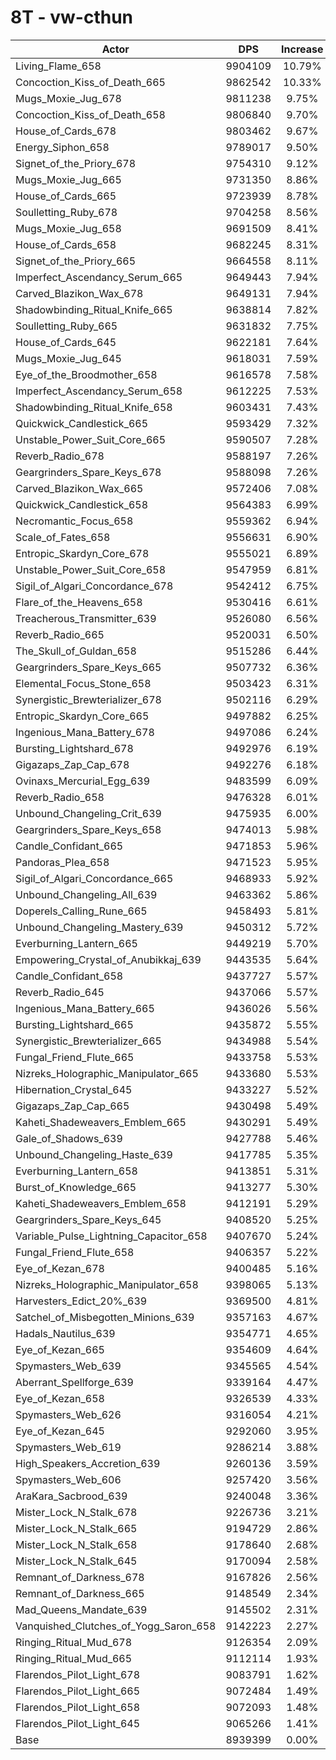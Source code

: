 # 8T - vw-cthun
| Actor | DPS | Increase |
|---|:---:|:---:|
|Living_Flame_658|9904109|10.79%|
|Concoction_Kiss_of_Death_665|9862542|10.33%|
|Mugs_Moxie_Jug_678|9811238|9.75%|
|Concoction_Kiss_of_Death_658|9806840|9.70%|
|House_of_Cards_678|9803462|9.67%|
|Energy_Siphon_658|9789017|9.50%|
|Signet_of_the_Priory_678|9754310|9.12%|
|Mugs_Moxie_Jug_665|9731350|8.86%|
|House_of_Cards_665|9723939|8.78%|
|Soulletting_Ruby_678|9704258|8.56%|
|Mugs_Moxie_Jug_658|9691509|8.41%|
|House_of_Cards_658|9682245|8.31%|
|Signet_of_the_Priory_665|9664558|8.11%|
|Imperfect_Ascendancy_Serum_665|9649443|7.94%|
|Carved_Blazikon_Wax_678|9649131|7.94%|
|Shadowbinding_Ritual_Knife_665|9638814|7.82%|
|Soulletting_Ruby_665|9631832|7.75%|
|House_of_Cards_645|9622181|7.64%|
|Mugs_Moxie_Jug_645|9618031|7.59%|
|Eye_of_the_Broodmother_658|9616578|7.58%|
|Imperfect_Ascendancy_Serum_658|9612225|7.53%|
|Shadowbinding_Ritual_Knife_658|9603431|7.43%|
|Quickwick_Candlestick_665|9593429|7.32%|
|Unstable_Power_Suit_Core_665|9590507|7.28%|
|Reverb_Radio_678|9588197|7.26%|
|Geargrinders_Spare_Keys_678|9588098|7.26%|
|Carved_Blazikon_Wax_665|9572406|7.08%|
|Quickwick_Candlestick_658|9564383|6.99%|
|Necromantic_Focus_658|9559362|6.94%|
|Scale_of_Fates_658|9556631|6.90%|
|Entropic_Skardyn_Core_678|9555021|6.89%|
|Unstable_Power_Suit_Core_658|9547959|6.81%|
|Sigil_of_Algari_Concordance_678|9542412|6.75%|
|Flare_of_the_Heavens_658|9530416|6.61%|
|Treacherous_Transmitter_639|9526080|6.56%|
|Reverb_Radio_665|9520031|6.50%|
|The_Skull_of_Guldan_658|9515286|6.44%|
|Geargrinders_Spare_Keys_665|9507732|6.36%|
|Elemental_Focus_Stone_658|9503423|6.31%|
|Synergistic_Brewterializer_678|9502116|6.29%|
|Entropic_Skardyn_Core_665|9497882|6.25%|
|Ingenious_Mana_Battery_678|9497086|6.24%|
|Bursting_Lightshard_678|9492976|6.19%|
|Gigazaps_Zap_Cap_678|9492276|6.18%|
|Ovinaxs_Mercurial_Egg_639|9483599|6.09%|
|Reverb_Radio_658|9476328|6.01%|
|Unbound_Changeling_Crit_639|9475935|6.00%|
|Geargrinders_Spare_Keys_658|9474013|5.98%|
|Candle_Confidant_665|9471853|5.96%|
|Pandoras_Plea_658|9471523|5.95%|
|Sigil_of_Algari_Concordance_665|9468933|5.92%|
|Unbound_Changeling_All_639|9463362|5.86%|
|Doperels_Calling_Rune_665|9458493|5.81%|
|Unbound_Changeling_Mastery_639|9450312|5.72%|
|Everburning_Lantern_665|9449219|5.70%|
|Empowering_Crystal_of_Anubikkaj_639|9443535|5.64%|
|Candle_Confidant_658|9437727|5.57%|
|Reverb_Radio_645|9437066|5.57%|
|Ingenious_Mana_Battery_665|9436026|5.56%|
|Bursting_Lightshard_665|9435872|5.55%|
|Synergistic_Brewterializer_665|9434988|5.54%|
|Fungal_Friend_Flute_665|9433758|5.53%|
|Nizreks_Holographic_Manipulator_665|9433680|5.53%|
|Hibernation_Crystal_645|9433227|5.52%|
|Gigazaps_Zap_Cap_665|9430498|5.49%|
|Kaheti_Shadeweavers_Emblem_665|9430291|5.49%|
|Gale_of_Shadows_639|9427788|5.46%|
|Unbound_Changeling_Haste_639|9417785|5.35%|
|Everburning_Lantern_658|9413851|5.31%|
|Burst_of_Knowledge_665|9413277|5.30%|
|Kaheti_Shadeweavers_Emblem_658|9412191|5.29%|
|Geargrinders_Spare_Keys_645|9408520|5.25%|
|Variable_Pulse_Lightning_Capacitor_658|9407670|5.24%|
|Fungal_Friend_Flute_658|9406357|5.22%|
|Eye_of_Kezan_678|9400485|5.16%|
|Nizreks_Holographic_Manipulator_658|9398065|5.13%|
|Harvesters_Edict_20%_639|9369500|4.81%|
|Satchel_of_Misbegotten_Minions_639|9357163|4.67%|
|Hadals_Nautilus_639|9354771|4.65%|
|Eye_of_Kezan_665|9354609|4.64%|
|Spymasters_Web_639|9345565|4.54%|
|Aberrant_Spellforge_639|9339164|4.47%|
|Eye_of_Kezan_658|9326539|4.33%|
|Spymasters_Web_626|9316054|4.21%|
|Eye_of_Kezan_645|9292060|3.95%|
|Spymasters_Web_619|9286214|3.88%|
|High_Speakers_Accretion_639|9260136|3.59%|
|Spymasters_Web_606|9257420|3.56%|
|AraKara_Sacbrood_639|9240048|3.36%|
|Mister_Lock_N_Stalk_678|9226736|3.21%|
|Mister_Lock_N_Stalk_665|9194729|2.86%|
|Mister_Lock_N_Stalk_658|9178640|2.68%|
|Mister_Lock_N_Stalk_645|9170094|2.58%|
|Remnant_of_Darkness_678|9167826|2.56%|
|Remnant_of_Darkness_665|9148549|2.34%|
|Mad_Queens_Mandate_639|9145502|2.31%|
|Vanquished_Clutches_of_Yogg_Saron_658|9142223|2.27%|
|Ringing_Ritual_Mud_678|9126354|2.09%|
|Ringing_Ritual_Mud_665|9112114|1.93%|
|Flarendos_Pilot_Light_678|9083791|1.62%|
|Flarendos_Pilot_Light_665|9072484|1.49%|
|Flarendos_Pilot_Light_658|9072093|1.48%|
|Flarendos_Pilot_Light_645|9065266|1.41%|
|Base|8939399|0.00%|
